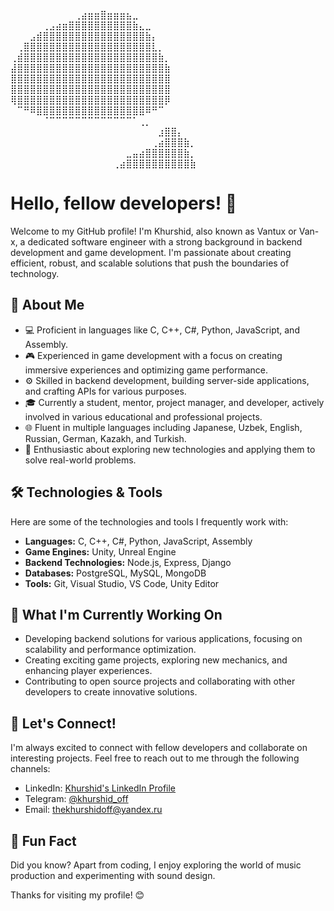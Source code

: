 
⠀⠀⠀⠀⠀⠀⠀⠀⠀⠀⢀⣴⣶⣶⣿⣶⣶⣶⣦⣀⠀⠀⠀⠀⠀⠀⠀⠀⠀⠀
⠀⠀⠀⠀⠀⢀⣠⣴⣶⣿⣿⣿⣿⣿⣿⣿⣿⣿⣿⣷⣄⣀⠀⠀⠀⠀⠀
⠀⠀⠀⣠⣾⣿⣿⣿⣿⣿⣿⣿⣿⣿⣿⣿⣿⣿⣿⣿⣿⣷⡄⠀⠀⠀
⠀⢀⣿⣿⣿⣿⣿⣿⣿⣿⣿⣿⣿⣿⣿⣿⣿⣿⣿⣿⣿⣿⣇⡀⠀⠀
⢀⣾⣿⣿⣿⣿⣿⣿⣿⣿⣿⣿⣿⣿⣿⣿⣿⣿⣿⣿⣿⣿⣿⣷⡀⠀
⣼⣿⣿⣿⣿⣿⣿⣿⣿⣿⣿⣿⣿⣿⣿⣿⣿⣿⣿⣿⣿⣿⣿⣿⣷⠀
⣿⣿⣿⣿⣿⣿⣿⣿⣿⣿⣿⣿⣿⣿⣿⣿⣿⣿⣿⣿⣿⣿⣿⣿⣿⠀
⣿⣿⣿⣿⣿⣿⣿⣿⣿⣿⣿⣿⣿⣿⣿⣿⣿⣿⣿⣿⣿⣿⣿⣿⣿⠀
⢿⣿⣿⣿⣿⣿⣿⣿⣿⣿⣿⣿⣿⣿⣿⣿⣿⣿⣿⣿⣿⣿⣿⣿⡿⠀
⠀⠉⠛⠿⣿⣿⣿⣿⣿⣿⣿⣿⣿⣿⣿⣿⣿⣿⣿⣿⣿⠿⠛⠉⠀⠀
⠀⠀⠀⠀⠀⠈⠉⠉⠉⠉⠉⠉⠉⠉⠉⠉⠉⠉⠉⠁⢀⡀⠀⠀⠀⠀
⠀⠀⠀⠀⠀⠀⠀⠀⠀⠀⠀⠀⠀⠀⠀⠀⠀⠀⠀⠀⠀⠀⠀⣰⣿⣿⡄⠀⠀⠀
⠀⠀⠀⠀⠀⠀⠀⠀⠀⠀⠀⠀⠀⠀⠀⠀⠀⠀⠀⠀⠀⠀⢀⣴⣿⣿⣿⣷⡀⠀
⠀⠀⠀⠀⠀⠀⠀⠀⠀⠀⠀⠀⠀⠀⠀⠀⠀⠀⣀⣤⣴⣿⣿⣿⣿⣿⣿⣷⡀
⠀⠀⠀⠀⠀⠀⠀⠀⠀⠀⠀⠀⠀⠀⠀⠀⢀⣴⣿⣿⣿⣿⣿⣿⣿⣿⣿⣿⣷

# Hello, fellow developers! 👋

Welcome to my GitHub profile! I'm Khurshid, also known as Vantux or Van-x, a dedicated software engineer with a strong background in backend development and game development. I'm passionate about creating efficient, robust, and scalable solutions that push the boundaries of technology.

## 🚀 About Me

- 💻 Proficient in languages like C, C++, C#, Python, JavaScript, and Assembly.
- 🎮 Experienced in game development with a focus on creating immersive experiences and optimizing game performance.
- ⚙️ Skilled in backend development, building server-side applications, and crafting APIs for various purposes.
- 🎓 Currently a student, mentor, project manager, and developer, actively involved in various educational and professional projects.
- 🌐 Fluent in multiple languages including Japanese, Uzbek, English, Russian, German, Kazakh, and Turkish.
- 🌟 Enthusiastic about exploring new technologies and applying them to solve real-world problems.

## 🛠️ Technologies & Tools

Here are some of the technologies and tools I frequently work with:

- **Languages:** C, C++, C#, Python, JavaScript, Assembly
- **Game Engines:** Unity, Unreal Engine
- **Backend Technologies:** Node.js, Express, Django
- **Databases:** PostgreSQL, MySQL, MongoDB
- **Tools:** Git, Visual Studio, VS Code, Unity Editor

## 🌱 What I'm Currently Working On

- Developing backend solutions for various applications, focusing on scalability and performance optimization.
- Creating exciting game projects, exploring new mechanics, and enhancing player experiences.
- Contributing to open source projects and collaborating with other developers to create innovative solutions.

## 🤝 Let's Connect!

I'm always excited to connect with fellow developers and collaborate on interesting projects. Feel free to reach out to me through the following channels:

- LinkedIn: [Khurshid's LinkedIn Profile](https://www.linkedin.com/in/van-x/)
- Telegram: [@khurshid_off](https://t.me/khurshid_off)
- Email: [thekhurshidoff@yandex.ru](mailto:thekhurshidoff@yandex.ru)

## 🌟 Fun Fact

Did you know? Apart from coding, I enjoy exploring the world of music production and experimenting with sound design.

Thanks for visiting my profile! 😊
